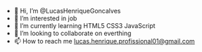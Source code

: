 - 👋 Hi, I’m @LucasHenriqueGoncalves
- 👀 I’m interested in job
- 🌱 I’m currently learning HTML5 CSS3 JavaScript
- 💞️ I’m looking to collaborate on everthing
- 📫 How to reach me lucas.henrique.profissional01@gmail.com

<!---
LucasHenriqueGoncalves/LucasHenriqueGoncalves is a ✨ special ✨ repository because its `README.md` (this file) appears on your GitHub profile.
You can click the Preview link to take a look at your changes.
--->
